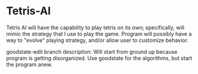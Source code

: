Tetris-AI
=========

Tetris AI will have the capability to play tetris on its own; specifically, will mimic the strategy that I use to play the game.  Program will possibly have a way to "evolve" playing strategy, and/or allow user to customize behavior.

goodstate-edit branch description:
Will start from ground up because program is getting disorganized.  Use goodstate for the algorithms, but start the program anew.
